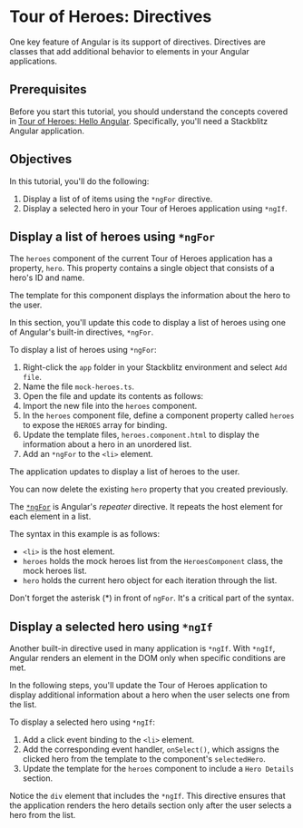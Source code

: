# Tour of Heroes: Directives

One key feature of Angular is its support of directives. Directives are classes that add additional behavior to elements in your Angular applications.

## Prerequisites

Before you start this tutorial, you should understand the concepts covered in [Tour of Heroes: Hello Angular](tutorial/toh-hello-angular). Specifically, you'll need a Stackblitz Angular application.

## Objectives

In this tutorial, you'll do the following:

1. Display a list of of items using the `*ngFor` directive.
1. Display a selected hero in your Tour of Heroes application using `*ngIf`.

## Display a list of heroes using `*ngFor`

The `heroes` component of the current Tour of Heroes application has a property, `hero`. This property contains a single object that consists of a hero's ID and name.

<code-example path="toh-pt1/src/app/heroes/heroes.component.ts" header="src/app/heroes/heroes.component.ts" region="hero-interface"></code-example>

The template for this component displays the information about the hero to the user.

<code-example path="toh-pt1/src/app/heroes/heroes.component.1.html" region="show-hero-2" header="heroes.component.html (HeroesComponent's template)"></code-example>

In this section, you'll update this code to display a list of heroes using one of Angular's built-in directives, `*ngFor`.

To display a list of heroes using `*ngFor`:

1. Right-click the `app` folder in your Stackblitz environment and select `Add file`.
1. Name the file `mock-heroes.ts`.
1. Open the file and update its contents as follows:
   <code-example path="toh-pt2/src/app/mock-heroes.ts" header="src/app/mock-heroes.ts"></code-example>
1. Import the new file into the `heroes` component.
   <code-example path="toh-pt2/src/app/heroes/heroes.component.ts" region="import-heroes" header="src/app/heroes/heroes.component.ts (import HEROES)"></code-example>
1. In the `heroes` component file, define a component property called `heroes` to expose the `HEROES` array for binding.
   <code-example path="toh-pt2/src/app/heroes/heroes.component.ts" header="src/app/heroes/heroes.component.ts" region="component"></code-example>
1. Update the template files, `heroes.component.html` to display the information about a hero in an unordered list.
   <code-example path="toh-pt2/src/app/heroes/heroes.component.1.html" region="list" header="heroes.component.html (heroes template)"></code-example>
1. Add an `*ngFor` to the `<li>` element.
  <code-example path="toh-pt2/src/app/heroes/heroes.component.1.html" region="li"></code-example>

The application updates to display a list of heroes to the user.

<div class="alert is-helpful">

You can now delete the existing `hero` property that you created previously.

</div>

The [`*ngFor`](guide/built-in-directives#ngFor) is Angular's _repeater_ directive.
It repeats the host element for each element in a list.

The syntax in this example is as follows:

* `<li>` is the host element.
* `heroes` holds the mock heroes list from the `HeroesComponent` class, the mock heroes list.
* `hero` holds the current hero object for each iteration through the list.

<div class="alert is-important">

Don't forget the asterisk (*) in front of `ngFor`. It's a critical part of the syntax.

</div>

## Display a selected hero using `*ngIf`

Another built-in directive used in many application is `*ngIf`. With `*ngIf`, Angular renders an element in the DOM only when specific conditions are met.

In the following steps, you'll update the Tour of Heroes application to display additional information about a hero when the user selects one from the list. 

To display a selected hero using `*ngIf`:

1. Add a click event binding to the `<li>` element.
   <code-example path="toh-pt2/src/app/heroes/heroes.component.1.html" region="selectedHero-click" header="heroes.component.html (template excerpt)"></code-example>
1. Add the corresponding event handler, `onSelect()`, which assigns the clicked hero from the template to the component's `selectedHero`.
   <code-example path="toh-pt2/src/app/heroes/heroes.component.ts" region="on-select" header="src/app/heroes/heroes.component.ts (onSelect)"></code-example>
1. Update the template for the `heroes` component to include a `Hero Details` section.
   <code-example path="toh-pt2/src/app/heroes/heroes.component.html" region="ng-if" header="src/app/heroes/heroes.component.html (*ngIf)"></code-example>

Notice the `div` element that includes the `*ngIf`. This directive ensures that the application renders the hero details section only after the user selects a hero from the list.

<!-- TODO: Add what's next -->